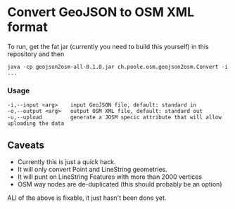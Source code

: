 # Convert GeoJSON to OSM XML format

To run, get the fat jar (currently you need to build this yourself) in this repository and then 

    java -cp geojson2osm-all-0.1.0.jar ch.poole.osm.geojson2osm.Convert -i ...
    
### Usage

    -i,--input <arg>    input GeoJSON file, default: standard in
    -o,--output <arg>   output OSM XML file, default: standard out
    -u,--upload         generate a JOSM specic attribute that will allow uploading the data

## Caveats

- Currently this is just a quick hack.
- It will only convert Point and LineString geometries.
- It will punt on LineString Features with more than 2000 vertices
- OSM way nodes are de-duplicated (this should probably be an option)


ALl of the above is fixable, it just hasn't been done yet.